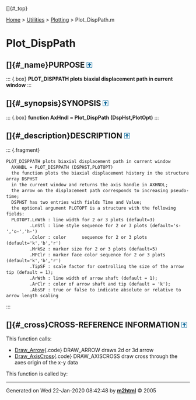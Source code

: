 []{#_top}

<div>

[Home](../../FEDEASLab.html) \> [Utilities](../FEDEASLab.html) \>
[Plotting](FEDEASLab.html) \> Plot_DispPath.m

</div>

# Plot_DispPath

## []{#_name}PURPOSE [![\^](../../up.png)](#_top)

::: {.box}
**PLOT_DISPPATH plots biaxial displacement path in current window**
:::

## []{#_synopsis}SYNOPSIS [![\^](../../up.png)](#_top)

::: {.box}
**function AxHndl = Plot_DispPath (DspHst,PlotOpt)**
:::

## []{#_description}DESCRIPTION [![\^](../../up.png)](#_top)

::: {.fragment}
``` {.comment}
PLOT_DISPPATH plots biaxial displacement path in current window
  AXHNDL = PLOT_DISPPATH (DSPHST,PLOTOPT)
  the function plots the biaxial displacement history in the structure array DSPHST
  in the current window and returns the axis handle in AXHNDL;
  the arrow on the displacement path corresponds to increasing pseudo-time;
  DSPHST has two entries with fields Time and Value;
  the optional argument PLOTOPT is a structure with the following fields:
  PLOTOPT.LnWth : line width for 2 or 3 plots (default=3)
         .LnStl : line style sequence for 2 or 3 plots (default='s-','o-','h-')
         .Color : color      sequence for 2 or 3 plots (default='k','b','r') 
         .MrkSz : marker size for 2 or 3 plots (default=5)
         .MFClr : marker face color sequence for 2 or 3 plots (default='k','b','r')
         .TipSF : scale factor for controlling the size of the arrow tip (default = 1);
         .ArWth : line width of arrow shaft (default = 1);
         .ArClr : color of arrow shaft and tip (default = 'k');
         .AbsSF : true or false to indicate absolute or relative to arrow length scaling
```
:::

## []{#_cross}CROSS-REFERENCE INFORMATION [![\^](../../up.png)](#_top)

This function calls:

-   [Draw_Arrow](Draw_Arrow.html "function varargout = Draw_Arrow (Astr,Aend,Aln,PlotOpt)"){.code}
    DRAW_ARROW draws 2d or 3d arrow
-   [Draw_AxisCross](Draw_AxisCross.html "function Draw_AxisCross (Xlim,Ylim,PlotOpt)"){.code}
    DRAW_AXISCROSS draw cross through the axes origin of the x-y data

This function is called by:

------------------------------------------------------------------------

Generated on Wed 22-Jan-2020 08:42:48 by
**[m2html](http://www.artefact.tk/software/matlab/m2html/ "Matlab Documentation in HTML")**
© 2005
